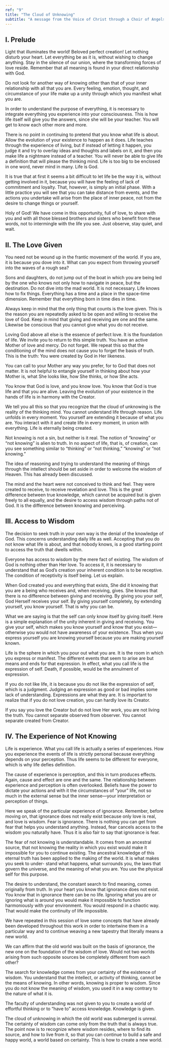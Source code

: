 ```yaml
---
ref: "9"
title: "The Cloud of Unknowing"
subtitle: "A message from the Voice of Christ through a Choir of Angels, in the presence of Archangel Raphael and Archangel Gabriel"
---
```


## I. Prelude

Light that illuminates the world! Beloved perfect creation! Let nothing disturb
your heart. Let everything be as it is, without wishing to change anything.
Stay in the silence of our union, where the transforming forces of love reside.
Remember that all meaning is found in your direct relationship with God.

Do not look for another way of knowing other than that of your inner
relationship with all that you are. Every feeling, emotion, thought, and
circumstance of your life make up a unity through which you manifest what you
are.

In order to understand the purpose of everything, it is necessary to integrate
everything you experience into your consciousness. This is how life itself will
give you the answers, since she will be your teacher. You will get to know each
other more and more.

There is no point in continuing to pretend that you know what life is about.
Allow the evolution of your existence to happen as it does. Life teaches
through the experience of living, but if instead of letting it happen, you
judge it and try to overlay ideas and thoughts and labels on it, and then you
make life a nightmare instead of a teacher. You will never be able to give life
a definition that will please the thinking mind. Life is too big to be enclosed
in one word, never mind in many. Life is God.

It is true that at first it seems a bit difficult to let life be the way it is,
without getting involved in it, because you will have the feeling of lack of
commitment and loyalty. That, however, is simply an initial phase. With a
little practice you will see that you can take distance from events, and the
actions you undertake will arise from the place of inner peace, not from the
desire to change things or yourself.

Holy of God! We have come in this opportunity, full of love, to share with you
and with all those blessed brothers and sisters who benefit from these words,
not to intermingle with the life you see. Just observe, stay quiet, and wait.

## II. The Love Given

You need not be wound up in the frantic movement of the world. If you are, it
is because you dove into it. What can you expect from throwing yourself into
the waves of a rough sea?

Sons and daughters, do not jump out of the boat in which you are being led by
the one who knows not only how to navigate in peace, but the destination. Do
not dive into the mad world. It is not necessary. Life knows how to fix things.
Everything has a time and a place in the space-time dimension. Remember that
everything born in time dies in time.

Always keep in mind that the only thing that counts is the love given. This is
the reason you are repeatedly asked to be open and willing to receive the love
of God. Keep in mind that giving and receiving are one and the same. Likewise
be conscious that you cannot give what you do not receive.

Loving God above all else is the essence of perfect love. It is the foundation
of life. We invite you to return to this simple truth. You have an active
Mother of love and mercy. Do not forget. We repeat this so that the
conditioning of the mind does not cause you to forget the basis of truth. This
is the truth: You were created by God in Her likeness.

You can call to your Mother any way you prefer, for to God that does not
matter. It is not helpful to entangle yourself in thinking about how your
Mother is, what She looks like, how She thinks, or how She acts.

You know that God is love, and you know love. You know that God is true life
and that you are alive. Leaving the evolution of your existence in the hands
of life is in harmony with the Creator.

We tell you all this so that you recognize that the cloud of unknowing is the
reality of the thinking mind. You cannot understand life through reason. Life
unfolds in every moment. You yourself are extending it because of what you are.
You interact with it and create life in every moment, in union with everything.
Life is eternally being created.

Not knowing is not a sin, but neither is it real. The notion of “knowing” or
“not knowing” is alien to truth. In no aspect of life, that is, of creation,
can you see something similar to “thinking” or “not thinking,” “knowing” or
“not knowing.”

The idea of reasoning and trying to understand the meaning of things through
the intellect should be set aside in order to welcome the wisdom of Heaven.
This has already been discussed.

The mind and the heart were not conceived to think and feel. They were created
to receive, to receive revelation and love. This is the great difference
between true knowledge, which cannot be acquired but is given freely to all
equally, and the desire to access wisdom through paths not of God. It is the
difference between knowing and perceiving.

## III. Access to Wisdom

The decision to seek truth in your own way is the denial of the knowledge of
God. This concerns understanding daily life as well. Accepting that you do not
know what life is about, and that nobody knows, is a good starting point to
access the truth that dwells within.

Everyone has access to wisdom by the mere fact of existing. The wisdom of God
is nothing other than Her love. To access it, it is necessary to understand
that as God’s creation your inherent condition is to be receptive. The
condition of receptivity is itself being. Let us explain.

When God created you and everything that exists, She did it knowing that you
are a being who receives and, when receiving, gives. She knows that there is no
difference between giving and receiving. By giving you your self, God Herself
receives your self. By giving yourself completely, by extending yourself, you
know yourself. That is why you can be.

What we are saying is that the self can only know itself by giving itself. Here
is a simple explanation of the unity inherent in giving and receiving. You give
your self, which makes you know yourself and know that you exist—otherwise you
would not have awareness of your existence. Thus when you express
yourself you are knowing yourself because you are making yourself known.

Life is the sphere in which you pour out what you are. It is the room in which
you express or manifest. The different events that seem to arise are but means
and ends for that expression. In effect, what you call life is the expression
of self. Death, if possible, would be the annulment of expression.

If you do not like life, it is because you do not like the expression of
self, which is a judgment. Judging an expression as good or bad implies some
lack of understanding. Expressions are what they are. It is important to
realize that if you do not love creation, you can hardly love its Creator.

If you say you love the Creator but do not love Her work, you are not living
the truth. You cannot separate observed from observer. You cannot separate
created from Creator.

## IV. The Experience of Not Knowing

Life is experience. What you call life is actually a series of experiences. How
you experience the events of life is strictly personal because everything
depends on your perception. Thus life seems to be different for everyone, which
is why life defies definition.

The cause of experience is perception, and this in turn produces effects.
Again, cause and effect are one and the same. The relationship between
experience and perception is often overlooked. Beliefs have the power to
dictate your actions and with it the circumstances of “your” life, not so much
in the external sense but the inner sense—your interpretation or perception of
things.

Here we speak of the particular experience of ignorance. Remember, before
moving on, that ignorance does not really exist because only love is real, and
love is wisdom. Fear is ignorance. There is nothing you can get from fear that
helps you understand anything. Instead, fear cancels access to the wisdom you
naturally have. Thus it is also fair to say that ignorance is fear.

The fear of not knowing is understandable. It comes from an ancestral source,
that not knowing the reality in which you exist would make it impossible for
you to continue existing. The ancestral knowledge of this eternal truth has
been applied to the making of the world. It is what makes you seek to under-
stand what happens, what surrounds you, the laws that govern the universe, and
the meaning of what you are. You use the physical self for this purpose.

The desire to understand, the constant search to find meaning, comes originally
from truth. In your heart you know that ignorance does not exist. You know that
in ignorance there can be no life. Ignoring what you are or ignoring what is
around you would make it impossible to function harmoniously with your
environment. You would respond in a chaotic way. That would make the continuity
of life impossible.

We have repeated in this session of love some concepts that have already been
developed throughout this work in order to intertwine them in a particular way
and to continue weaving a new tapestry that literally means a new world.

We can affirm that the old world was built on the basis of ignorance, the new
one on the foundation of the wisdom of love. Would not two worlds arising from
such opposite sources be completely different from each other?

The search for knowledge comes from your certainty of the existence of wisdom.
You understand that the intellect, or activity of thinking, cannot be the means
of knowing. In other
words, knowing is proper to wisdom. Since you do not know the meaning of wisdom, you used it in a way contrary to the nature of what it is.

The faculty of understanding was not given to you to create a world of effortful thinking or to “have to” access knowledge. Knowledge is given.

The cloud of unknowing in which the old world was submerged is unreal. The certainty of wisdom can come only from the truth that is always true. The point now is to recognize where wisdom resides, where to find its source, and how to live from it, so that you can continue to build a safe and happy world, a world based on certainty. This is how to create a new world.

